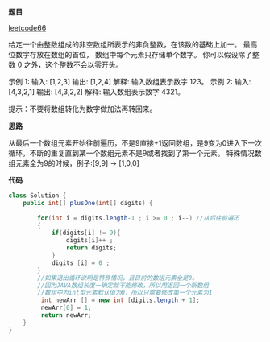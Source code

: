 **题目**

[leetcode66](https://leetcode-cn.com/problems/plus-one/)

给定一个由整数组成的非空数组所表示的非负整数，在该数的基础上加一。
最高位数字存放在数组的首位， 数组中每个元素只存储单个数字。
你可以假设除了整数 0 之外，这个整数不会以零开头。

示例 1:
输入: [1,2,3]
输出: [1,2,4]
解释: 输入数组表示数字 123。
示例 2:
输入: [4,3,2,1]
输出: [4,3,2,2]
解释: 输入数组表示数字 4321。

提示：不要将数组转化为数字做加法再转回来。

**思路**

从最后一个数组元素开始往前遍历，不是9直接+1返回数组，是9变为0进入下一次循环，不断的重复直到某一个数组元素不是9或者找到了第一个元素。
特殊情况数组元素全为9的时候，例子:[9,9] -> [1,0,0]

**代码**

```JAVA
class Solution {
    public int[] plusOne(int[] digits) {
    
        for(int i = digits.length-1 ; i >= 0 ; i--) //从后往前遍历
        {
            if(digits[i] != 9){
                digits[i]++ ;
                return digits;
            }
            digits [i] = 0 ;
        }
        //如果退出循环说明是特殊情况，且目前的数组元素全是0。
        //因为JAVA数组长度一确定就不能修改，所以用返回一个新数组
        //数组中为int型元素默认值为0，所以只需要修改第一个元素为1
         int newArr [] = new int [digits.length + 1]; 
         newArr[0] = 1;
         return newArr;
    }
}
```